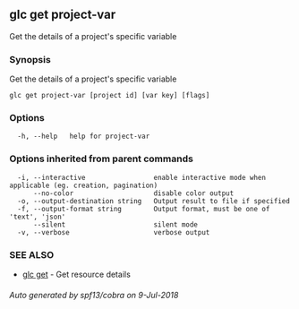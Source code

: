 ## glc get project-var

Get the details of a project's specific variable

### Synopsis

Get the details of a project's specific variable

```
glc get project-var [project id] [var key] [flags]
```

### Options

```
  -h, --help   help for project-var
```

### Options inherited from parent commands

```
  -i, --interactive                 enable interactive mode when applicable (eg. creation, pagination)
      --no-color                    disable color output
  -o, --output-destination string   Output result to file if specified
  -f, --output-format string        Output format, must be one of 'text', 'json'
      --silent                      silent mode
  -v, --verbose                     verbose output
```

### SEE ALSO

* [glc get](glc_get.md)	 - Get resource details

###### Auto generated by spf13/cobra on 9-Jul-2018
